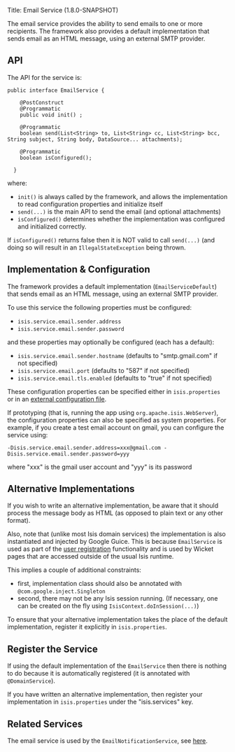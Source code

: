 Title: Email Service (1.8.0-SNAPSHOT)

The email service provides the ability to send emails to one or more recipients.  The framework also provides a default implementation that sends email as an HTML message, using an external SMTP provider.

## API

The API for the service is:

    public interface EmailService {

        @PostConstruct
        @Programmatic
        public void init() ;

        @Programmatic
        boolean send(List<String> to, List<String> cc, List<String> bcc, String subject, String body, DataSource... attachments);

        @Programmatic
        boolean isConfigured();
        
      }

where:

* `init()` is always called by the framework, and allows the implementation to read configuration properties and initialize itself
* `send(...)` is the main API to send the email (and optional attachments)
* `isConfigured()` determines whether the implementation was configured and initialized correctly.

If `isConfigured()` returns false then it is NOT valid to call `send(...)` (and doing so will result in an `IllegalStateException` being thrown.
      
## Implementation & Configuration

The framework provides a default implementation (`EmailServiceDefault`) that sends email as an HTML message, using an external SMTP provider.

To use this service the following properties must be configured:

* `isis.service.email.sender.address`
* `isis.service.email.sender.password`

and these properties may optionally be configured (each has a default):

* `isis.service.email.sender.hostname` (defaults to "smtp.gmail.com" if not specified)
* `isis.service.email.port` (defaults to "587" if not specified)
* `isis.service.email.tls.enabled` (defaults to "true" if not specified)

These configuration properties can be specified either in `isis.properties` or in an [external configuration file](../externalized-configuration.html).

If prototyping (that is, running the app using `org.apache.isis.WebServer`), the configuration properties can also be specified as system properties.  For example, if you create a test email account on gmail, you can configure the service using:

    -Disis.service.email.sender.address=xxx@gmail.com -Disis.service.email.sender.password=yyy

where "xxx" is the gmail user account and "yyy" is its password

## Alternative Implementations

If you wish to write an alternative implementation, be aware that it should process the message body as HTML (as opposed to plain text or any other format).

Also, note that (unlike most Isis domain services) the implementation is also instantiated and injected by Google Guice.  This is because `EmailService` is used as part of the [user registration](../../components/viewers/wicket/user-registration.html) functionality and is used by Wicket pages that are accessed outside of the usual Isis runtime.


This implies a couple of additional constraints:

* first, implementation class should also be annotated with `@com.google.inject.Singleton`
* second, there may not be any Isis session running.  (If necessary, one can be created on the fly using `IsisContext.doInSession(...)`)

To ensure that your alternative implementation takes the place of the default implementation, register it explicitly in `isis.properties`.

## Register the Service

If using the default implementation of the `EmailService` then there is nothing to do because it is automatically registered (it is annotated with `@DomainService`).

If you have written an alternative implementation, then register your implementation in `isis.properties` under the "isis.services" key.

## Related Services

The email service is used by the `EmailNotificationService`, see [here](./email-notification-service.html).
